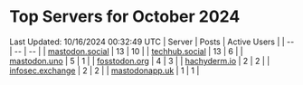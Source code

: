 # Top Servers for October 2024
Last Updated: 10/16/2024 00:32:49 UTC
| Server | Posts | Active Users |
| -- | -- | -- |
| [mastodon.social](https://mastodon.social/tags/PowerShell) | 13 | 10 |
| [techhub.social](https://techhub.social/tags/PowerShell) | 13 | 6 |
| [mastodon.uno](https://mastodon.uno/tags/PowerShell) | 5 | 1 |
| [fosstodon.org](https://fosstodon.org/tags/PowerShell) | 4 | 3 |
| [hachyderm.io](https://hachyderm.io/tags/PowerShell) | 2 | 2 |
| [infosec.exchange](https://infosec.exchange/tags/PowerShell) | 2 | 2 |
| [mastodonapp.uk](https://mastodonapp.uk/tags/PowerShell) | 1 | 1 |
